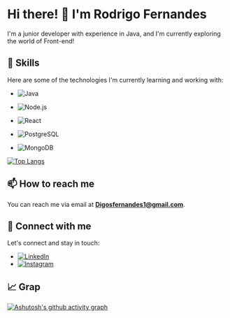 # Hi there! 👋 I'm Rodrigo Fernandes

I'm a junior developer with experience in Java, and I'm currently exploring the world of Front-end!

## 🔭 Skills

Here are some of the technologies I'm currently learning and working with:

- ![Java](https://img.shields.io/badge/Java-007396?style=for-the-badge&logo=java&logoColor=white)
- ![Node.js](https://img.shields.io/badge/Node.js-339933?style=for-the-badge&logo=node.js&logoColor=white)
- ![React](https://img.shields.io/badge/React-61DAFB?style=for-the-badge&logo=react&logoColor=white)
  
- ![PostgreSQL](https://img.shields.io/badge/PostgreSQL-336791?style=for-the-badge&logo=postgresql&logoColor=white)
- ![MongoDB](https://img.shields.io/badge/MongoDB-47A248?style=for-the-badge&logo=mongodb&logoColor=white)

[![Top Langs](https://github-readme-stats.vercel.app/api/top-langs/?username=DigoFernandes&layout=compact&langs_count=16&theme=dark)](https://github.com/anuraghazra/github-readme-stats)

## 📫 How to reach me

You can reach me via email at **Digosfernandes1@gmail.com**.

## 🤝 Connect with me

Let's connect and stay in touch:

- [![LinkedIn](https://img.shields.io/badge/LinkedIn-0E76A8?style=for-the-badge&logo=linkedin&logoColor=white)](https://linkedin.com/in/rodrigo-souza-742175149/)
- [![Instagram](https://img.shields.io/badge/Instagram-E4405F?style=for-the-badge&logo=instagram&logoColor=white)](https://instagram.com/fernandessdigo)

## 📈 Grap

[![Ashutosh's github activity graph](https://github-readme-activity-graph.vercel.app/graph?username=DigoFernandes&theme=dracula)](https://github.com/ashutosh00710/github-readme-activity-graph)

